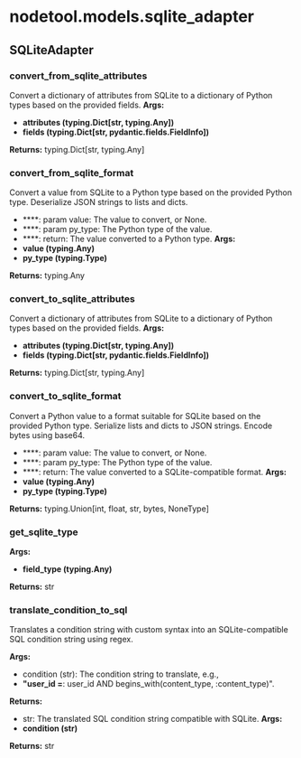 # nodetool.models.sqlite_adapter

## SQLiteAdapter

### convert_from_sqlite_attributes

Convert a dictionary of attributes from SQLite to a dictionary of Python types based on the provided fields.
**Args:**
- **attributes (typing.Dict[str, typing.Any])**
- **fields (typing.Dict[str, pydantic.fields.FieldInfo])**

**Returns:** typing.Dict[str, typing.Any]

### convert_from_sqlite_format

Convert a value from SQLite to a Python type based on the provided Python type.
Deserialize JSON strings to lists and dicts.

- ****: param value: The value to convert, or None.
- ****: param py_type: The Python type of the value.
- ****: return: The value converted to a Python type.
**Args:**
- **value (typing.Any)**
- **py_type (typing.Type)**

**Returns:** typing.Any

### convert_to_sqlite_attributes

Convert a dictionary of attributes from SQLite to a dictionary of Python types based on the provided fields.
**Args:**
- **attributes (typing.Dict[str, typing.Any])**
- **fields (typing.Dict[str, pydantic.fields.FieldInfo])**

**Returns:** typing.Dict[str, typing.Any]

### convert_to_sqlite_format

Convert a Python value to a format suitable for SQLite based on the provided Python type.
Serialize lists and dicts to JSON strings. Encode bytes using base64.

- ****: param value: The value to convert, or None.
- ****: param py_type: The Python type of the value.
- ****: return: The value converted to a SQLite-compatible format.
**Args:**
- **value (typing.Any)**
- **py_type (typing.Type)**

**Returns:** typing.Union[int, float, str, bytes, NoneType]

### get_sqlite_type

**Args:**
- **field_type (typing.Any)**

**Returns:** str

### translate_condition_to_sql

Translates a condition string with custom syntax into an SQLite-compatible SQL condition string using regex.


**Args:**


- condition (str): The condition string to translate, e.g.,
- **"user_id =**: user_id AND begins_with(content_type, :content_type)".


**Returns:**


- str: The translated SQL condition string compatible with SQLite.
**Args:**
- **condition (str)**

**Returns:** str

